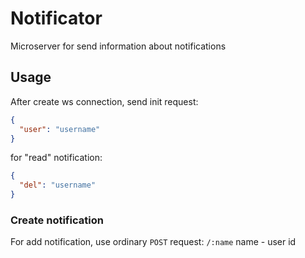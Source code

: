 # Notificator

Microserver for send information about notifications

## Usage

After create ws connection, send init request:

```json
{
  "user": "username"
}
```

for "read" notification:

```json
{
  "del": "username"
}
```

### Create notification

For add notification, use ordinary `POST` request:
`/:name`
name - user id
